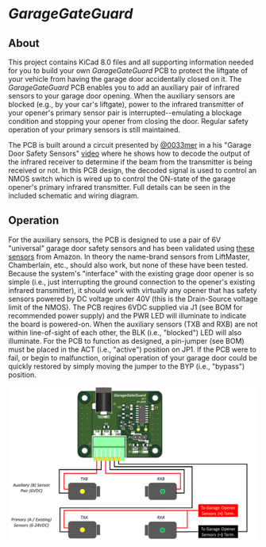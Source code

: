 # *GarageGateGuard*
## About
This project contains KiCad 8.0 files and all supporting information needed for you to build your own *GarageGateGuard* PCB to protect the liftgate of your vehicle from having the garage door accidentally closed on it. The *GarageGateGuard* PCB enables you to add an auxiliary pair of infrared sensors to your garage door opening. When the auxiliary sensors are blocked (e.g., by your car's liftgate), power to the infrared transmitter of your opener's primary sensor pair is interrupted--emulating a blockage condition and stopping your opener from closing the door. Regular safety operation of your primary sensors is still maintained.

The PCB is built around a circuit presented by [@0033mer](https://youtube.com/@0033mer?si=xY0d-Dty4cxYaAsI) in a his "Garage Door Safety Sensors" [video](https://youtu.be/CdpjvQUqqL8?si=sJUc2Y0D_GqsPqLC) where he shows how to decode the output of the infrared receiver to determine if the beam from the transmitter is being received or not. In this PCB design, the decoded signal is used to control an NMOS switch which is wired up to control the ON-state of the garage opener's primary infrared transmitter. Full details can be seen in the included schematic and wiring diagram.

## Operation
For the auxiliary sensors, the PCB is designed to use a pair of 6V "universal" garage door safety sensors and has been validated using [these sensors](https://a.co/d/aTHSjK9) from Amazon. In theory the name-brand sensors from LiftMaster, Chamberlain, etc., should also work, but none of these have been tested. Because the system's "interface" with the existing grage door opener is so simple (i.e., just interrupting the ground connection to the opener's existing infrared transmitter), it should work with virtually any opener that has safety sensors powered by DC voltage under 40V (this is the Drain-Source voltage limit of the NMOS). The PCB reqires 6VDC supplied via J1 (see BOM for recommended power supply) and the PWR LED will illuminate to indicate the board is powered-on. When the auxiliary sensors (TXB and RXB) are not within line-of-sight of each other, the BLK (i.e., "blocked") LED will also illuminate. For the PCB to function as designed, a pin-jumper (see BOM) must be placed in the ACT (i.e., "active") position on JP1. If the PCB were to fail, or begin to malfunction, original operation of your garage door could be quickly restored by simply moving the jumper to the BYP (i.e., "bypass") position.

![wiring_diagram](./wiring_diagram.png)